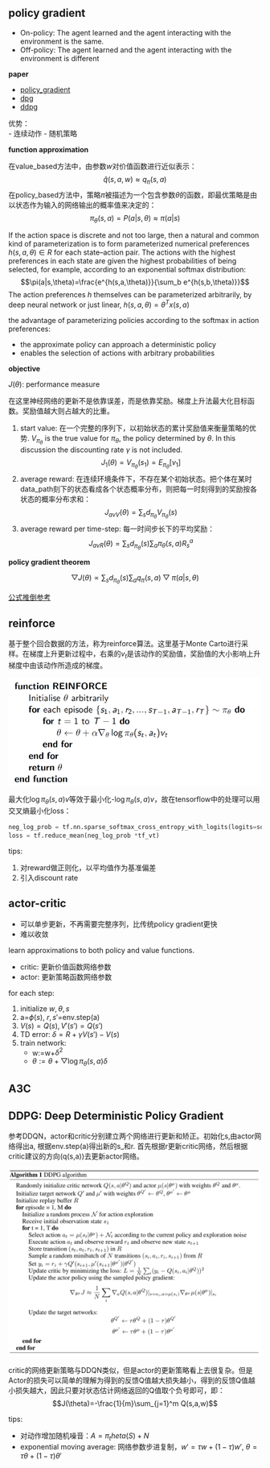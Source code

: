 ## policy gradient

- On-policy: The agent learned and the agent interacting with the environment is the same.
- Off-policy: The agent learned and the agent interacting with the environment is different

**paper**

- [policy_gradient](https://homes.cs.washington.edu/~todorov/courses/amath579/reading/PolicyGradient.pdf)
- [dpg](https://link.zhihu.com/?target=http%3A//www.jmlr.org/proceedings/papers/v32/silver14.pdf)
- [ddpg](https://link.zhihu.com/?target=http%3A//www.jmlr.org/proceedings/papers/v32/silver14.pdf)

优势：  
    - 连续动作
    - 随机策略

**function approximation**

在value_based方法中，由参数$w$对价值函数进行近似表示：
$$\hat{q}(s,a,w)\approx q_{\pi}(s,a)$$
在policy_based方法中，策略$\pi$被描述为一个包含参数$\theta$的函数，即最优策略是由以状态作为输入的网络输出的概率值来决定的：
$$\pi_\theta(s,a)=P(a|s,\theta)\approx\pi(a|s)$$

If the action space is discrete and not too large, then a natural and common kind of parameterization is to form parameterized numerical preferences $h(s,a,\theta)\in R$ for each state–action pair. The actions with the highest preferences in each state are given the highest probabilities of being selected, for example, according to an exponential softmax distribution:
$$\pi(a|s,\theta)=\frac{e^{h(s,a,\theta)}}{\sum_b e^{h(s,b,\theta)}}$$
The action preferences $h$ themselves can be parameterized arbitrarily, by deep neural network or just linear, $h(s,a,\theta)=\theta^Tx(s,a)$

the advantage of parameterizing policies according to the softmax in action preferences:  
- the approximate policy can approach a deterministic policy
- enables the selection of actions with arbitrary probabilities


**objective**

$J(\theta)$: performance measure

在这里神经网络的更新不是依靠误差，而是依靠奖励。梯度上升法最大化目标函数。奖励值越大则占越大的比重。

1. start value: 在一个完整的序列下，以初始状态的累计奖励值来衡量策略的优势. $V_{\pi_\theta}$ is the true value for $\pi_\theta$, the policy determined by $\theta$. In this discussion the discounting rate $\gamma$ is not included.
$$J_1(\theta)=V_{\pi_\theta}(s_1)=E_{\pi_\theta}[v_1]$$
2. average reward: 在连续环境条件下，不存在某个初始状态。把个体在某时data_path刻下的状态看成各个状态概率分布，则把每一时刻得到的奖励按各状态的概率分布求和：
$$J_{avV}(\theta)=\sum_sd_{\pi_\theta}V_{\pi_\theta}(s)$$
3. average reward per time-step: 每一时间步长下的平均奖励：
$$J_{avR}(\theta)=\sum_sd_{\pi_\theta}(s)\sum_a\pi_\theta(s,a)R^a_s$$

**policy gradient theorem**

$$\bigtriangledown J(\theta)\propto \sum_s d_{\pi_\theta}(s)\sum_{a}q_\pi(s,a)\bigtriangledown \pi(a|s,\theta)$$

[公式推倒参考](https://www.jianshu.com/p/e9d47bb2dab2)


## reinforce

基于整个回合数据的方法，称为reinforce算法。这里基于Monte Carto进行采样。在梯度上升更新过程中，右乘的$v_t$是该动作的奖励值，奖励值的大小影响上升梯度中由该动作所造成的梯度。

![reinforce](resources/reinforce.png)

最大化$\log\pi_\theta(s,a)v$等效于最小化-$\log\pi_\theta(s,a)v$，故在tensorflow中的处理可以用交叉熵最小化loss：
```python
neg_log_prob = tf.nn.sparse_softmax_cross_entropy_with_logits(logits=softmax_input_act, labels=tf_acts)
loss = tf.reduce_mean(neg_log_prob *tf_vt)
```
tips:

1. 对reward做正则化，以平均值作为基准偏差
2. 引入discount rate

## actor-critic

- 可以单步更新，不再需要完整序列，比传统policy gradient更快
- 难以收敛

learn approximations to both policy and value functions.

- critic: 更新价值函数网络参数
- actor: 更新策略函数网络参数

for each step:
1. initialize $w,\theta,s$
2. a=$\phi(s)$, $r,s'$=env.step(a)
3. $V(s)=Q(s),V'(s')=Q(s')$
4. TD error: $\delta=R+\gamma V(s')-V(s)$
5. train network:
    - w:=w+$\delta^2$
    - $\theta:=\theta+\bigtriangledown\log \pi_\theta(s,a)\delta$


## A3C

## DDPG: Deep Deterministic Policy Gradient

参考DDQN，actor和critic分别建立两个网络进行更新和矫正。初始化s,由actor网络得出a, 根据env.step(a)得出新的s_和r. 首先根据r更新critic网络，然后根据critic建议的方向(q(s,a))去更新actor网络。

![ddpg](resources/ddpg.png)

critic的网络更新策略与DDQN类似，但是actor的更新策略看上去很复杂。但是Actor的损失可以简单的理解为得到的反馈Q值越大损失越小，得到的反馈Q值越小损失越大，因此只要对状态估计网络返回的Q值取个负号即可，即：
$$J(\theta)=-\frac{1}{m}\sum_{j=1}^m Q(s,a,w)$$

tips:
- 对动作增加随机噪音：$A=\pi_theta(S)+N$
- exponential moving average: 网络参数步进复制，$w'=\tau w+(1-\tau)w'$, $\theta=\tau \theta+(1-\tau)\theta'$


